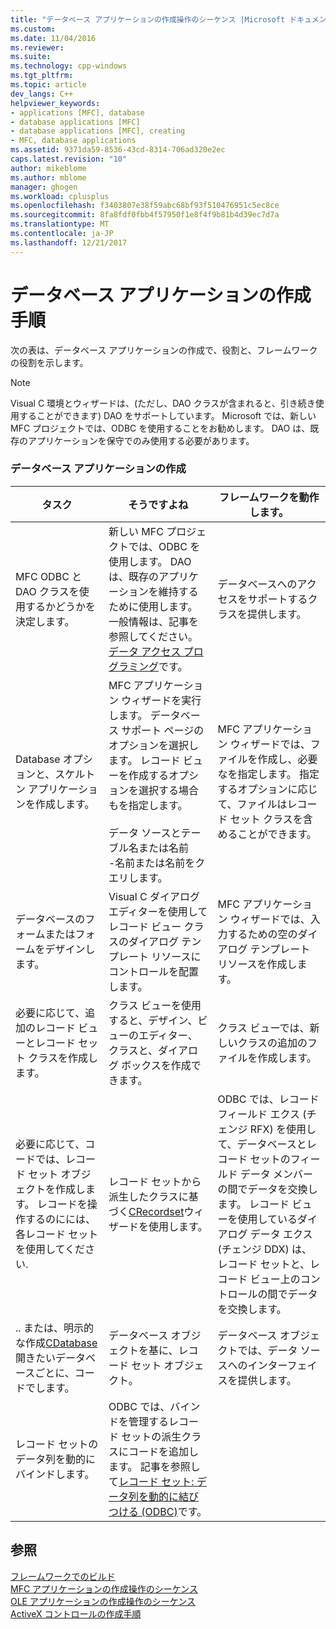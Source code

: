 ```yaml
---
title: "データベース アプリケーションの作成操作のシーケンス |Microsoft ドキュメント"
ms.custom: 
ms.date: 11/04/2016
ms.reviewer: 
ms.suite: 
ms.technology: cpp-windows
ms.tgt_pltfrm: 
ms.topic: article
dev_langs: C++
helpviewer_keywords:
- applications [MFC], database
- database applications [MFC]
- database applications [MFC], creating
- MFC, database applications
ms.assetid: 9371da59-8536-43cd-8314-706ad320e2ec
caps.latest.revision: "10"
author: mikeblome
ms.author: mblome
manager: ghogen
ms.workload: cplusplus
ms.openlocfilehash: f3403807e38f59abc68bf93f510476951c5ec8ce
ms.sourcegitcommit: 8fa8fdf0fbb4f57950f1e8f4f9b81b4d39ec7d7a
ms.translationtype: MT
ms.contentlocale: ja-JP
ms.lasthandoff: 12/21/2017
---
```

# <a name="sequence-of-operations-for-creating-database-applications"></a>データベース アプリケーションの作成手順
次の表は、データベース アプリケーションの作成で、役割と、フレームワークの役割を示します。  
  
> [!NOTE]
>  Visual C 環境とウィザードは、(ただし、DAO クラスが含まれると、引き続き使用することができます) DAO をサポートしています。 Microsoft では、新しい MFC プロジェクトでは、ODBC を使用することをお勧めします。 DAO は、既存のアプリケーションを保守でのみ使用する必要があります。  
  
### <a name="creating-database-applications"></a>データベース アプリケーションの作成  
  
|タスク|そうですよね|フレームワークを動作します。|  
|----------|------------|------------------------|  
|MFC ODBC と DAO クラスを使用するかどうかを決定します。|新しい MFC プロジェクトでは、ODBC を使用します。 DAO は、既存のアプリケーションを維持するために使用します。 一般情報は、記事を参照してください。[データ アクセス プログラミング](../data/data-access-programming-mfc-atl.md)です。|データベースへのアクセスをサポートするクラスを提供します。|  
|Database オプションと、スケルトン アプリケーションを作成します。|MFC アプリケーション ウィザードを実行します。 データベース サポート ページのオプションを選択します。 レコード ビューを作成するオプションを選択する場合もを指定します。<br /><br /> データ ソースとテーブル名または名前<br />-名前または名前をクエリします。|MFC アプリケーション ウィザードでは、ファイルを作成し、必要なを指定します。 指定するオプションに応じて、ファイルはレコード セット クラスを含めることができます。|  
|データベースのフォームまたはフォームをデザインします。|Visual C ダイアログ エディターを使用してレコード ビュー クラスのダイアログ テンプレート リソースにコントロールを配置します。|MFC アプリケーション ウィザードでは、入力するための空のダイアログ テンプレート リソースを作成します。|  
|必要に応じて、追加のレコード ビューとレコード セット クラスを作成します。|クラス ビューを使用すると、デザイン、ビューのエディター、クラスと、ダイアログ ボックスを作成できます。|クラス ビューでは、新しいクラスの追加のファイルを作成します。|  
|必要に応じて、コードでは、レコード セット オブジェクトを作成します。 レコードを操作するのにには、各レコード セットを使用してください.|レコード セットから派生したクラスに基づく[CRecordset](../mfc/reference/crecordset-class.md)ウィザードを使用します。|ODBC では、レコード フィールド エクス (チェンジ RFX) を使用して、データベースとレコード セットのフィールド データ メンバーの間でデータを交換します。 レコード ビューを使用しているダイアログ データ エクス (チェンジ DDX) は、レコード セットと、レコード ビュー上のコントロールの間でデータを交換します。|  
|.. または、明示的な作成[CDatabase](../mfc/reference/cdatabase-class.md)開きたいデータベースごとに、コードでします。|データベース オブジェクトを基に、レコード セット オブジェクト。|データベース オブジェクトでは、データ ソースへのインターフェイスを提供します。|  
|レコード セットのデータ列を動的にバインドします。|ODBC では、バインドを管理するレコード セットの派生クラスにコードを追加します。 記事を参照して[レコード セット: データ列を動的に結びつける (ODBC)](../data/odbc/recordset-dynamically-binding-data-columns-odbc.md)です。||  
  
## <a name="see-also"></a>参照  
 [フレームワークでのビルド](../mfc/building-on-the-framework.md)   
 [MFC アプリケーションの作成操作のシーケンス](../mfc/sequence-of-operations-for-building-mfc-applications.md)   
 [OLE アプリケーションの作成操作のシーケンス](../mfc/sequence-of-operations-for-creating-ole-applications.md)   
 [ActiveX コントロールの作成手順](../mfc/sequence-of-operations-for-creating-activex-controls.md)
